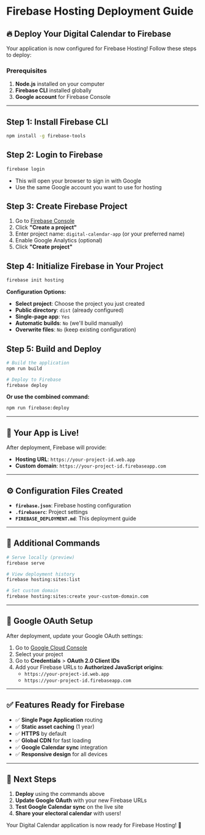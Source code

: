 # Firebase Hosting Deployment Guide

## 🔥 Deploy Your Digital Calendar to Firebase

Your application is now configured for Firebase Hosting! Follow these steps to deploy:

### **Prerequisites**
1. **Node.js** installed on your computer
2. **Firebase CLI** installed globally
3. **Google account** for Firebase Console

---

## **Step 1: Install Firebase CLI**

```bash
npm install -g firebase-tools
```

## **Step 2: Login to Firebase**

```bash
firebase login
```
- This will open your browser to sign in with Google
- Use the same Google account you want to use for hosting

## **Step 3: Create Firebase Project**

1. Go to [Firebase Console](https://console.firebase.google.com/)
2. Click **"Create a project"**
3. Enter project name: `digital-calendar-app` (or your preferred name)
4. Enable Google Analytics (optional)
5. Click **"Create project"**

## **Step 4: Initialize Firebase in Your Project**

```bash
firebase init hosting
```

**Configuration Options:**
- **Select project**: Choose the project you just created
- **Public directory**: `dist` (already configured)
- **Single-page app**: `Yes`
- **Automatic builds**: `No` (we'll build manually)
- **Overwrite files**: `No` (keep existing configuration)

## **Step 5: Build and Deploy**

```bash
# Build the application
npm run build

# Deploy to Firebase
firebase deploy
```

**Or use the combined command:**
```bash
npm run firebase:deploy
```

---

## **🚀 Your App is Live!**

After deployment, Firebase will provide:
- **Hosting URL**: `https://your-project-id.web.app`
- **Custom domain**: `https://your-project-id.firebaseapp.com`

---

## **⚙️ Configuration Files Created**

- **`firebase.json`**: Firebase hosting configuration
- **`.firebaserc`**: Project settings
- **`FIREBASE_DEPLOYMENT.md`**: This deployment guide

---

## **🔧 Additional Commands**

```bash
# Serve locally (preview)
firebase serve

# View deployment history
firebase hosting:sites:list

# Set custom domain
firebase hosting:sites:create your-custom-domain.com
```

---

## **🔐 Google OAuth Setup**

After deployment, update your Google OAuth settings:

1. Go to [Google Cloud Console](https://console.developers.google.com/)
2. Select your project
3. Go to **Credentials** > **OAuth 2.0 Client IDs**
4. Add your Firebase URLs to **Authorized JavaScript origins**:
   - `https://your-project-id.web.app`
   - `https://your-project-id.firebaseapp.com`

---

## **✅ Features Ready for Firebase**

- ✅ **Single Page Application** routing
- ✅ **Static asset caching** (1 year)
- ✅ **HTTPS** by default
- ✅ **Global CDN** for fast loading
- ✅ **Google Calendar sync** integration
- ✅ **Responsive design** for all devices

---

## **🎯 Next Steps**

1. **Deploy** using the commands above
2. **Update Google OAuth** with your new Firebase URLs
3. **Test Google Calendar sync** on the live site
4. **Share your electoral calendar** with users!

Your Digital Calendar application is now ready for Firebase Hosting! 🎉